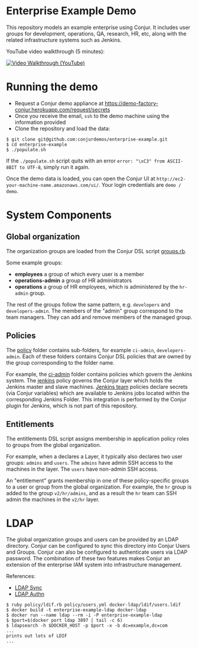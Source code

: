 # Enterprise Example Demo

This repository models an example enterprise using Conjur. It includes user groups for development, operations, QA, research, HR, etc, along with the related infrastructure systems such as Jenkins.

YouTube video walkthrough (5 minutes):

[![Video Walkthrough (YouTube)](http://img.youtube.com/vi/vpZQNjns0Ks/0.jpg)](http://www.youtube.com/watch?v=vpZQNjns0Ks)

# Running the demo

* Request a Conjur demo appliance at https://demo-factory-conjur.herokuapp.com/request/secrets
* Once you receive the email, `ssh` to the demo machine using the information provided
* Clone the repository and load the data:

```sh-session
$ git clone git@github.com:conjurdemos/enterprise-example.git
$ cd enterprise-example
$ ./populate.sh
```

If the `./populate.sh` script quits with an error `error: "\xC3" from ASCII-8BIT to UTF-8`, simply run it again.

Once the demo data is loaded, you can open the Conjur UI at `http://ec2-your-machine-name.amazonaws.com/ui/`. Your login credentials are `demo / demo`.

# System Components

## Global organization

The organization groups are loaded from the Conjur DSL script  [groups.rb](https://github.com/conjurdemos/enterprise-example/blob/master/policy/groups.rb). 

Some example groups:

* **employees** a group of which every user is a member
* **operations-admin** a group of HR administrators
* **operations** a group of HR employees, which is administered by the `hr-admin` group.

The rest of the groups follow the same pattern, e.g. `developers` and `developers-admin`. The members of the "admin" group correspond to the team managers. They can add and remove members of the managed group. 

## Policies

The [policy](https://github.com/conjurdemos/enterprise-example/tree/master/policy) folder contains sub-folders, for example `ci-admin`, `developers-admin`. Each of these folders contains Conjur DSL policies that are owned by the group corresponding to the folder name. 

For example, the [ci-admin](https://github.com/conjurdemos/enterprise-example/tree/master/policy/ci-admin) folder contains policies which govern the Jenkins system. The [jenkins](https://github.com/conjurdemos/enterprise-example/blob/master/policy/ci-admin/jenkins.rb) policy governs the Conjur layer which holds the Jenkins master and slave machines. [Jenkins team](https://github.com/conjurdemos/enterprise-example/blob/master/policy/ci-admin/team-a.rb) policies declare secrets (via Conjur variables) which are available to Jenkins jobs located within the corresponding Jenkins Folder. This integration is performed by the Conjur plugin for Jenkins, which is not part of this repository.

## Entitlements

The entitlements DSL script assigns membership in application policy roles to groups from the global organization.

For example, when a declares a Layer, it typically also declares two user groups: `admins` and `users`. The `admins` have admin SSH access to the machines in the layer. The `users` have non-admin SSH access.

An "entitlement" grants membership in one of these policy-specific groups to a user or group from the global organization. For example, the `hr` group is added to the group `v2/hr/admins`, and as a result the `hr` team can SSH admin the machines in the `v2/hr` layer.

# LDAP

The global organization groups and users can be  provided by an LDAP directory. Conjur can be configured to sync this directory into Conjur Users and Groups. Conjur can also be configured to authenticate users via LDAP password. The combination of these two features makes Conjur an extension of the enterprise IAM system into infrastructure management.

References:

* [LDAP Sync](https://github.com/conjurinc/ldap-sync)
* [LDAP Authn](https://github.com/conjurinc/authn-ldap)

```
$ ruby policy/ldif.rb policy/users.yml docker-ldap/ldif/users.ldif
$ docker build -t enterprise-example-ldap docker-ldap
$ docker run --name ldap --rm -i -P enterprise-example-ldap
$ $port=$(docker port ldap 3897 | tail -c 6)
$ ldapsearch -h $DOCKER_HOST -p $port -x -b dc=example,dc=com
...
prints out lots of LDIF
...
```